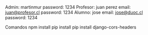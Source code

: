 Admin: martinmur password: 1234
Profesor: juan perez email: juan@profesor.cl password: 1234
Alumno: jose email: jose@duoc.cl password: 1234


Comandos
npm install
pip install
pip install django-cors-headers
